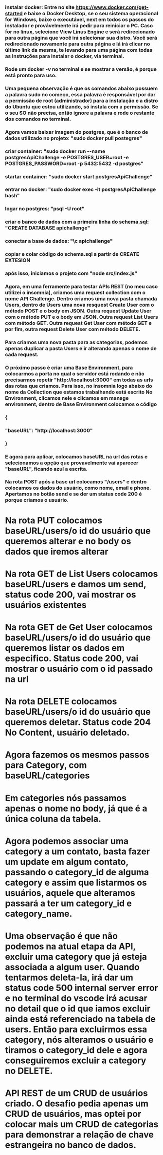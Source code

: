 ### instalar docker: Entre no site https://www.docker.com/get-started e baixe o Docker Desktop, se o seu sistema operacional for Windows, baixe o executável, next em todos os passos do instalador e provávelmente irá pedir para reiniciar o PC. Caso for no linux, selecione View Linus Engine e será redirecionado para outra página que você irá selecionar sua distro. Vocẽ será redirecionado novamente para outra página e lá irá clicar no último link da mesma, te levando para uma página com todas as instruções para instalar o docker, via terminal.

### Rode um docker -v no terminal e se mostrar a versão, é porque está pronto para uso.

### Uma pequena observação é que os comandos abaixo possuem a palavra sudo no começo, essa palavra é responsável por dar a permissão de root (administrador) para a instalação e a distro do Ubuntu que estou utilizando, só instala com a permissão. Se o seu SO não precisa, então ignore a palavra e rode o restante dos comandos no terminal. 

### Agora vamos baixar imagem do postgres, que é o banco de dados utilizado no projeto: "sudo docker pull postegres"

### criar container: "sudo docker run --name postgresApiChallenge -e POSTGRES_USER=root -e POSTGRES_PASSWORD=root -p 5432:5432 -d postgres"

### startar container: "sudo docker start postgresApiChallenge"

### entrar no docker: "sudo docker exec -it postgresApiChallenge bash"

### logar no postgres: "psql -U root"

### criar o banco de dados com a primeira linha do schema.sql: "CREATE DATABASE apichallenge"

### conectar a base de dados: "\c apichallenge"

### copiar e colar código do schema.sql a partir de CREATE EXTESION

### após isso, iniciamos o projeto com "node src/index.js"

### Agora, em uma ferramente para testar APIs REST (no meu caso utilizei o insomnia), criamos uma request collection com o nome API Challenge. Dentro criamos uma nova pasta chamada Users, dentro de Users uma nova resquest Create User com o método POST e o body em JSON. Outra request Update User com o método PUT e o body em JSON. Outra request List Users com método GET. Outra request Get User com método GET e por fim, outra request Delete User com método DELETE.

### Para criamos uma nova pasta para as categorias, podemos apenas duplicar a pasta Users e ir alterando apenas o nome de cada request.

### O próximo passo é criar uma Base Environment, para colocarmos a porta no qual o servidor está rodando e não precisarmos repetir "http://localhost:3000" em todas as urls das rotas que criamos. Para isso, no insomnia logo abaixo do nome da Collection que estamos trabalhando está escrito No Environment, clicamos nele e clicamos em manage environment, dentro de Base Environment colocamos o código 
### {
###   "baseURL": "http://localhost:3000"
### }

### E agora para aplicar, colocamos baseURL na url das rotas e selecionamos a opção que provavelmente vai aparecer "baseURL", ficando azul a escrita.
### Na rota POST após a base url colocamos "/users" e dentro colocamos os dados do usuário, como nome, email e phone. Apertamos no botão send e se der um status code 200 é porque criamos o usuário.

# Na rota PUT colocamos baseURL/users/o id do usuário que queremos alterar e no body os dados que iremos alterar

# Na rota GET de List Users colocamos baseURL/users e damos um send, status code 200, vai mostrar os usuários existentes

# Na rota GET de Get User colocamos baseURL/users/o id do usuário que queremos listar os dados em especifico. Status code 200, vai mostrar o usuário com o id passado na url

# Na rota DELETE colocamos baseURL/users/o id do usuário que queremos deletar. Status code 204 No Content, usuário deletado.

# Agora fazemos os mesmos passos para Category, com baseURL/categories
# Em categories nós passamos apenas o nome no body, já que é a única coluna da tabela.

# Agora podemos associar uma category a um contato, basta fazer um update em algum contato, passando o category_id de alguma category e assim que listarmos os usuários, aquele que alteramos passará a ter um category_id e category_name.

# Uma observação é que não podemos na atual etapa da API, excluir uma category que já esteja associada a algum user. Quando tentarmos deleta-la, irá dar um status code 500 internal server error e no terminal do vscode irá acusar no detail que o id que iamos excluir ainda está referenciado na tabela de users. Então para excluirmos essa category, nós alteramos o usuário e tiramos o category_id dele e agora conseguiremos excluir a category no DELETE.

# API REST de um CRUD de usuários criado. O desafio pedia apenas um CRUD de usuários, mas optei por colocar mais um CRUD de categorias para demonstrar a relação de chave estrangeira no banco de dados.
